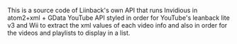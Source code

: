 This is a source code of Liinback's own API that runs Invidious in atom2+xml + GData YouTube API styled in order for YouTube's leanback lite v3 and Wii to extract the xml values of each video info and also in order for the videos 
and playlists to display in a list.
